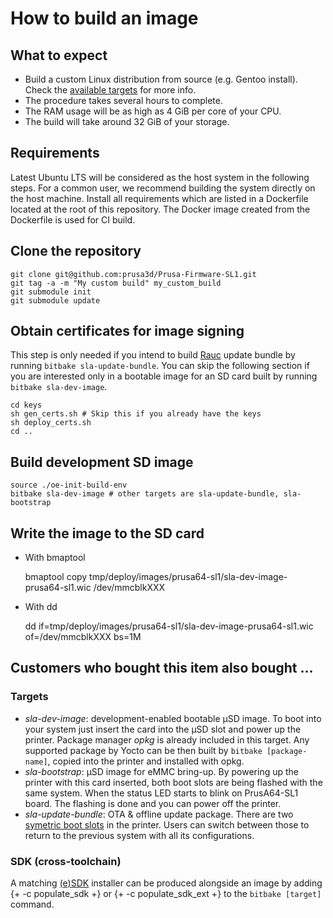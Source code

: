 How to build an image
==================

What to expect
--------------
- Build a custom Linux distribution from source (e.g. Gentoo install). Check the [available targets](#Targets) for more info.
- The procedure takes several hours to complete.
- The RAM usage will be as high as 4 GiB per core of your CPU.
- The build will take around 32 GiB of your storage.

Requirements
------------
Latest Ubuntu LTS will be considered as the host system in the following steps. For a common user, we recommend building the system directly on the host machine. Install all requirements which are listed in a Dockerfile located at the root of this repository. The Docker image created from the Dockerfile is used for CI build.

Clone the repository
--------------------
    git clone git@github.com:prusa3d/Prusa-Firmware-SL1.git
    git tag -a -m "My custom build" my_custom_build
    git submodule init
    git submodule update

Obtain certificates for image signing
-------------------------------------
This step is only needed if you intend to build [Rauc](https://rauc.io/) update bundle by running `bitbake sla-update-bundle`. You can skip the following section if you are interested only in a bootable image for an SD card built by running `bitbake sla-dev-image`.

    cd keys
    sh gen_certs.sh # Skip this if you already have the keys
    sh deploy_certs.sh
    cd ..

Build development SD image
--------------------------
    source ./oe-init-build-env
    bitbake sla-dev-image # other targets are sla-update-bundle, sla-bootstrap

Write the image to the SD card
------------------------------

- With bmaptool

    bmaptool copy tmp/deploy/images/prusa64-sl1/sla-dev-image-prusa64-sl1.wic /dev/mmcblkXXX

- With dd

    dd if=tmp/deploy/images/prusa64-sl1/sla-dev-image-prusa64-sl1.wic of=/dev/mmcblkXXX bs=1M


Customers who bought this item also bought ...
----------------------------------------------

### Targets

- *sla-dev-image*: development-enabled bootable μSD image. To boot into your system just insert the card into the μSD slot and power up the printer. Package manager *opkg* is already included in this target. Any supported package by Yocto can be then built by `bitbake [package-name]`, copied into the printer and installed with opkg.
- *sla-bootstrap*: μSD image for eMMC bring-up. By powering up the printer with this card inserted, both boot slots are being flashed with the same system. When the status LED starts to blink on PrusA64-SL1 board. The flashing is done and you can power off the printer.
- *sla-update-bundle*: OTA & offline update package. There are two [symetric boot slots](https://rauc.readthedocs.io/en/latest/scenarios.html#symmetric-root-fs-slots) in the printer. Users can switch between those to return to the previous system with all its configurations.

### SDK (cross-toolchain)

A matching [(e)SDK](https://www.yoctoproject.org/docs/latest/sdk-manual/sdk-manual.html) installer can be produced
alongside an image by adding {+ -c populate_sdk +} or {+ -c populate_sdk_ext +} to the `bitbake [target]` command.
